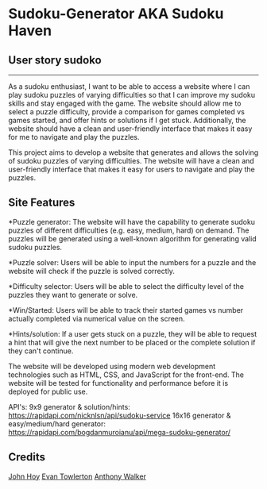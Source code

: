 # Sudoku-Generator AKA Sudoku Haven

## User story sudoko
***
As a sudoku enthusiast, I want to be able to access a website where I can play sudoku puzzles of varying difficulties so that I can improve my sudoku skills and stay engaged with the game. The website should allow me to select a puzzle difficulty, provide a comparison for games completed vs games started, and offer hints or solutions if I get stuck. Additionally, the website should have a clean and user-friendly interface that makes it easy for me to navigate and play the puzzles.

This project aims to develop a website that generates and allows the solving of sudoku puzzles of varying difficulties. The website will have a clean and user-friendly interface that makes it easy for users to navigate and play the puzzles.

## Site Features

*Puzzle generator: The website will have the capability to generate sudoku puzzles of different difficulties (e.g. easy, medium, hard) on demand. The puzzles will be generated using a well-known algorithm for generating valid sudoku puzzles.

*Puzzle solver: Users will be able to input the numbers for a puzzle and the website will check if the puzzle is solved correctly.

*Difficulty selector: Users will be able to select the difficulty level of the puzzles they want to generate or solve.

*Win/Started: Users will be able to track their started games vs number actually completed via numerical value on the screen.

*Hints/solution: If a user gets stuck on a puzzle, they will be able to request a hint that will give the next number to be placed or the complete solution if they can't continue.

The website will be developed using modern web development technologies such as HTML, CSS, and JavaScript for the front-end. The website will be tested for functionality and performance before it is deployed for public use.

API's:
9x9 generator & solution/hints: https://rapidapi.com/nicknlsn/api/sudoku-service
16x16 generator & easy/medium/hard generator: https://rapidapi.com/bogdanmuroianu/api/mega-sudoku-generator/

## Credits
[John Hoy](https://github.com/John-Hoy)
[Evan Towlerton](https://github.com/Etowww)
[Anthony Walker](https://github.com/awalker2411)
